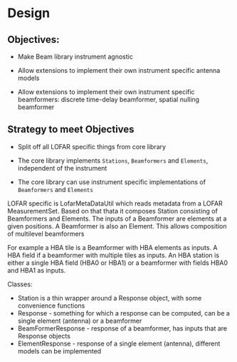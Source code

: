# Design


## Objectives:

* Make Beam library instrument agnostic

* Allow extensions to implement their own instrument specific antenna models

* Allow extensions to implement their own instrument specific beamformers: discrete time-delay beamformer, spatial nulling beamformer



## Strategy to meet Objectives

* Split off all LOFAR specific things from core library

* The core library implements `Stations`, `Beamformers` and `Elements`, independent of the instrument

* The core library can use instrument specific implementations of `Beamformers` and `Elements`



LOFAR specific is LofarMetaDataUtil which reads metadata from a LOFAR MeasurementSet.
Based on that thata it composes Station consisting of Beamformers and Elements.
The inputs of a Beamformer are elements at a given positions.
A Beamformer is also an Element. This allows composition of multilevel beamformers

For example a HBA tile is a Beamformer with HBA elements as inputs.
A HBA field if a beamformer with multiple tiles as inputs.
An HBA station is either a single HBA field (HBA0 or HBA1) or a beamformer with fields HBA0 and HBA1 as inputs.





Classes:

* Station is a thin wrapper around a Response object, with some convenience functions
* Response - something for which a response can be computed, can be a single element (antenna) or a beamformer
* BeamFormerResponse - response of a beamformer, has inputs that are Response objects
* ElementResponse - response of a single element (antenna), different models can be implemented






<!--Markdown | Less | Pretty
--- | --- | ---
*Still* | `renders` | **nicely**
1 | 2 | 3
-->







<!--```python
s = "Python syntax highlighting"
print s
```-->

